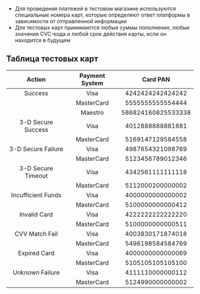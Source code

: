 - Для проведения платежей в тестовом магазине  используются специальные номера карт, которые определяют ответ платформы в зависимости от отправленной информации
- Для тестовых карт принимаются любые суммы пополнения, любые значения CVC-кода и любой срок действия карты, если он находится в будущем

## Таблица тестовых карт

| Action                 | Payment System | Card PAN                 |
|:----------------------:|:--------------:|:------------------------:|
| Success				 | Visa			  | 4242424242424242		 |
| 	    				 | MasterCard	  | 5555555555554444		 |
| 		        		 | Maestro		  | 586824160825533338		 |
| 3-D Secure Success     | Visa           | 4012888888881881         |
|                        | MasterCard     | 5169147129584558         |
| 3-D Secure Failure     | Visa           | 4987654321098769         |
|                        | MasterCard     | 5123456789012346         |
| 3-D Secure Timeout     | Visa           | 4342561111111118         |
|                        | MasterCard     | 5112000200000002         |
| Incufficient Funds     | Visa           | 4000000000000002         |
|                        | MasterCard     | 5100000000000412         |
| Invalid Card           | Visa           | 4222222222222220         |
|                        | MasterCard     | 5100000000000511         |
| CVV Match Fail         | Visa           | 4003830171874018         |
|                        | MasterCard     | 5496198584584769         |
| Expired Card           | Visa           | 4000000000000069         |
|                        | MasterCard     | 5105105105105100         |
| Unknown Failure        | Visa           | 4111110000000112         |
|                        | MasterCard     | 5124990000000002         |